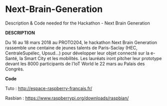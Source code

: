 # Next-Brain-Generation
Description &amp; Code needed for the Hackathon - Next Brain Generation 

**DESCRIPTION**

Du 16 au 18 mars 2018 au PROTO204, le hackathon Next Brain Generation rassemble une centaine de jeunes talents de Paris-Saclay (HEC, CentraleSupélec, Upsud…) pour développer leur objet connecté sur la e-Santé, la Smart City et les mobilités. Les lauréats iront pitcher leur prototype devant les 8000 participants de l’IoT World le 22 mars au Palais des Congrès.


**Code**

Tuto : http://espace-raspberry-francais.fr/

Rasbian : https://www.raspberrypi.org/downloads/raspbian/
